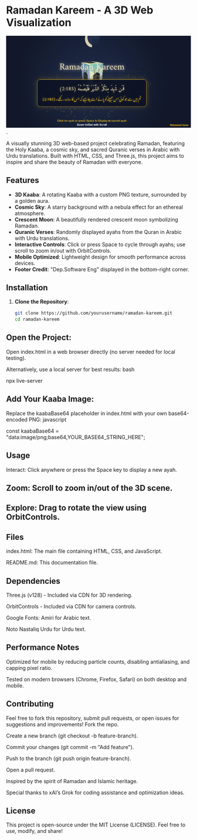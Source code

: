 # Ramadan Kareem - A 3D Web Visualization

![Ramadan Kareem Preview](screenshot.png).

A visually stunning 3D web-based project celebrating Ramadan, featuring the Holy Kaaba, a cosmic sky, and sacred Quranic verses in Arabic with Urdu translations. Built with HTML, CSS, and Three.js, this project aims to inspire and share the beauty of Ramadan with everyone.

## Features
- **3D Kaaba**: A rotating Kaaba with a custom PNG texture, surrounded by a golden aura.
- **Cosmic Sky**: A starry background with a nebula effect for an ethereal atmosphere.
- **Crescent Moon**: A beautifully rendered crescent moon symbolizing Ramadan.
- **Quranic Verses**: Randomly displayed ayahs from the Quran in Arabic with Urdu translations.
- **Interactive Controls**: Click or press Space to cycle through ayahs; use scroll to zoom in/out with OrbitControls.
- **Mobile Optimized**: Lightweight design for smooth performance across devices.
- **Footer Credit**: "Dep.Software Eng" displayed in the bottom-right corner.



## Installation
1. **Clone the Repository**:
   ```bash
   git clone https://github.com/yourusername/ramadan-kareem.git
   cd ramadan-kareem

## Open the Project:
Open index.html in a web browser directly (no server needed for local testing).

Alternatively, use a local server for best results:
bash

npx live-server

## Add Your Kaaba Image:
Replace the kaabaBase64 placeholder in index.html with your own base64-encoded PNG:
javascript

const kaabaBase64 = "data:image/png;base64,YOUR_BASE64_STRING_HERE";

## Usage
Interact: Click anywhere or press the Space key to display a new ayah.

## Zoom: Scroll to zoom in/out of the 3D scene.

## Explore: Drag to rotate the view using OrbitControls.

## Files
index.html: The main file containing HTML, CSS, and JavaScript.

README.md: This documentation file.

## Dependencies
Three.js (v128) - Included via CDN for 3D rendering.

OrbitControls - Included via CDN for camera controls.

Google Fonts:
Amiri for Arabic text.

Noto Nastaliq Urdu for Urdu text.

## Performance Notes
Optimized for mobile by reducing particle counts, disabling antialiasing, and capping pixel ratio.

Tested on modern browsers (Chrome, Firefox, Safari) on both desktop and mobile.

## Contributing
Feel free to fork this repository, submit pull requests, or open issues for suggestions and improvements!
Fork the repo.

Create a new branch (git checkout -b feature-branch).

Commit your changes (git commit -m "Add feature").

Push to the branch (git push origin feature-branch).

Open a pull request.


Inspired by the spirit of Ramadan and Islamic heritage.

Special thanks to xAI’s Grok for coding assistance and optimization ideas.

## License
This project is open-source under the MIT License (LICENSE). Feel free to use, modify, and share!


